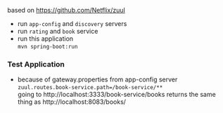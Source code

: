 based on https://github.com/Netflix/zuul

- run <code>app-config</code> and <code>discovery</code> servers
- run <code>rating</code> and <code>book</code> service
- run this application  
<code>mvn spring-boot:run</code>

### Test Application
- because of gateway.properties from app-config server
<code>zuul.routes.book-service.path=/book-service/**</code>  
going to http://localhost:3333/book-service/books
returns the same thing as http://localhost:8083/books/